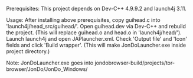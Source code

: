 Prerequisites:
	This project depends on Dev-C++ 4.9.9.2 and launch4j 3.11.

Usage:
	After installing above prerequisites, copy guihead.c into 'launch4j/head_src/guihead/'.
	Open guihead.dev via Dev-C++ and rebuild the project. (This will replace guihead.o and head.o in 'launch4j/head/').
	Launch launch4j and open JAPlauncher.xml.
	Check 'Output file' and 'Icon' fields and click 'Build wrapper'. (This will make JonDoLauncher.exe inside project directory.)

Note: 
	JonDoLauncher.exe goes into jondobrowser-build/projects/tor-browser/JonDo/JonDo_Windows/